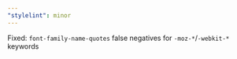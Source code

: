 ```yaml
---
"stylelint": minor
---
```


Fixed: `font-family-name-quotes` false negatives for `-moz-*`/`-webkit-*` keywords
